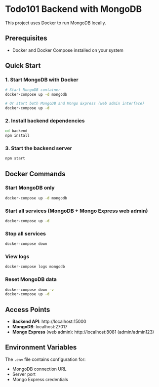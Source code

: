 # Todo101 Backend with MongoDB

This project uses Docker to run MongoDB locally.

## Prerequisites
- Docker and Docker Compose installed on your system

## Quick Start

### 1. Start MongoDB with Docker
```bash
# Start MongoDB container
docker-compose up -d mongodb

# Or start both MongoDB and Mongo Express (web admin interface)
docker-compose up -d
```

### 2. Install backend dependencies
```bash
cd backend
npm install
```

### 3. Start the backend server
```bash
npm start
```

## Docker Commands

### Start MongoDB only
```bash
docker-compose up -d mongodb
```

### Start all services (MongoDB + Mongo Express web admin)
```bash
docker-compose up -d
```

### Stop all services
```bash
docker-compose down
```

### View logs
```bash
docker-compose logs mongodb
```

### Reset MongoDB data
```bash
docker-compose down -v
docker-compose up -d
```

## Access Points
- **Backend API**: http://localhost:15000
- **MongoDB**: localhost:27017
- **Mongo Express** (web admin): http://localhost:8081 (admin/admin123)

## Environment Variables
The `.env` file contains configuration for:
- MongoDB connection URL
- Server port
- Mongo Express credentials
